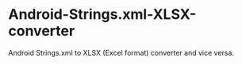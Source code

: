 # Android-Strings.xml-XLSX-converter
Android Strings.xml to XLSX (Excel format) converter and vice versa.
